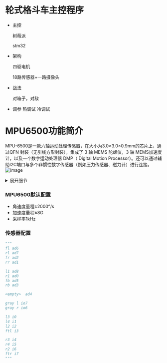 # 轮式格斗车主控程序

- 主控

  树莓派

  stm32

- 架构

  四驱电机

  18路传感器+一路摄像头

- 战法

  对箱子，对敌

- 调参
  热调试
  冷调试

# MPU6500功能简介

MPU-6500是一款六轴运动处理传感器，在大小为3.0×3.0×0.9mm的芯片上，通过QFN 封装（无引线方形封装），集成了 3 轴 MEMS 陀螺仪，3 轴
MEMS加速度计，以及一个数字运动处理器 DMP（ Digital Motion Processor）。还可以通过辅助I2C端口与多个非惯性数字传感器（例如压力传感器、磁力计）进行连接。
![image](https://user-images.githubusercontent.com/88489697/213609141-13c99d10-06c6-4a6a-a45a-e8c5e3e89ee5.png)

<details>
<summary>展开细节</summary>
<pre><code>

## 1.陀螺仪功能

MPU-6500中的三轴MEMS陀螺仪具有广泛的特性：
<details>
<summary>功能详情</summary>
<pre><code>
- 数字输出X、Y和Z轴角速度传感器(陀螺仪)，其用户可编程全量程为±250，±500，±1000和±2000°/秒，使用16位ADC采集数据。
- 数字可编程低通滤波器
- 陀螺仪工作电流：3.2mA
- 工厂校准灵敏度标度因子
- 自测试
</code></pre>
</details>

## 2.加速度计功能

MPU-6500中的三轴MEMS加速度计具有广泛的功能：
<details>
<summary>功能详情</summary>
<pre><code>
- 数字输出X-，Y-，Z轴加速度计，可编程全量程为±2g，±4g，+8g和±16g，使用16位ADC采集数据。
- 加速度计正常工作电流：450 uA
- 低功率加速度计模式电流：0.98Hz为6.37uA，31.25Hz为17.75uA
- 用户可编程中断
- 用于应用程序处理器低功耗操作的唤醒运动中断
- 自测
</code></pre>
</details>

## 3.附加功能

MPU-6500包括下列附加功能：
<details>
<summary>功能详情</summary>
<pre><code>
- 从外部传感器(例如磁强计)读取数据的辅助IIC总线
- 3.4mA工作电流当所有6轴都都工作时
- VDD电源电压范围为1.8~3.3V±5%
- VDDIO基准电压1.8~3.3V±5%提供至辅助IIC设备
- 芯片大小：3x3x0.9mm
- 加速度计和陀螺仪之间的最小交叉轴灵敏度
- 512字节FIFO缓冲器，使应用程序处理器能够读取突发数据。
- 数字输出温度传感器
- 陀螺仪、加速度计和温度传感器可编程数字滤波器
- 400 KHzIIC用于与所有寄存器通信
- 1 MHz SPI串行接口用于与所有寄存器通信
- 20 MHz SPL串行接口用于读取传感器和中断寄存器（提高读取速度）。
- MEMS结构在硅片级密封和键合
- 符合RoHS和绿色标准
</code></pre>
</details>

## 4.运动处理

<details>
<summary>功能详情</summary>
<pre><code>
- 内部数字运动处理(DMP)引擎支持高级运动处理和低功耗功能，例如使用可编程中断的姿态识别。
- 除角速度外，该设备还可以选择输出角度。
- 低功率计步器功能允许主机处理器在DMP保持步数计数的同时进入睡眠状态。
</code></pre>
</details>
</code></pre>
</details>

### MPU6500默认配置

- 角速度量程±2000°/s
- 加速度量程±8G
- 采样率1kHz

### 传感器配置

```python
"""
fl ad6
rl ad7
fr ad2
rr ad1

l1 ad8
r1 ad0
fb ad5
rb ad3

<empty>  ad4

gray l io7
gray r io6

l3 i0
l4 i1
l2 i2
ftl i3

r3 i4
r4 i5
r2 i6
ftr i7
"""
```

